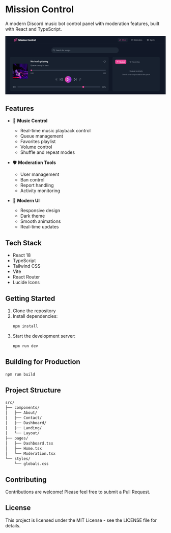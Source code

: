 # Mission Control

A modern Discord music bot control panel with moderation features, built with React and TypeScript.

![Mission Control Dashboard](https://github.com/captmsn/mission-control/blob/main/header.png?raw=true)

## Features

- 🎵 **Music Control**
  - Real-time music playback control
  - Queue management
  - Favorites playlist
  - Volume control
  - Shuffle and repeat modes

- 🛡️ **Moderation Tools**
  - User management
  - Ban control
  - Report handling
  - Activity monitoring

- 🎨 **Modern UI**
  - Responsive design
  - Dark theme
  - Smooth animations
  - Real-time updates

## Tech Stack

- React 18
- TypeScript
- Tailwind CSS
- Vite
- React Router
- Lucide Icons

## Getting Started

1. Clone the repository
2. Install dependencies:
   ```bash
   npm install
   ```
3. Start the development server:
   ```bash
   npm run dev
   ```

## Building for Production

```bash
npm run build
```

## Project Structure

```
src/
├── components/
│   ├── About/
│   ├── Contact/
│   ├── Dashboard/
│   ├── Landing/
│   └── Layout/
├── pages/
│   ├── Dashboard.tsx
│   ├── Home.tsx
│   └── Moderation.tsx
└── styles/
    └── globals.css
```

## Contributing

Contributions are welcome! Please feel free to submit a Pull Request.

## License

This project is licensed under the MIT License - see the LICENSE file for details.
